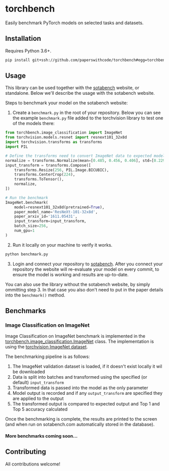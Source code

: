 # torchbench

Easily benchmark PyTorch models on selected tasks and datasets. 

## Installation

Requires Python 3.6+. 

```bash
pip install git+ssh://github.com/paperswithcode/torchbench#egg=torchbench
```

## Usage

This library can be used together with the [sotabench](https://sotabench.com) website, or standalone. Below we'll describe the usage with the sotabench website. 

Steps to benchmark your model on the sotabench website:

1) Create a `benchmark.py` in the root of your repository. Below you can see the example `benchmark.py` file added to the torchvision library to test one of the models there:

```python
from torchbench.image_classification import ImageNet
from torchvision.models.resnet import resnext101_32x8d
import torchvision.transforms as transforms
import PIL

# Define the transforms need to convert ImageNet data to expected model input
normalize = transforms.Normalize(mean=[0.485, 0.456, 0.406], std=[0.229, 0.224, 0.225])
input_transform = transforms.Compose([
    transforms.Resize(256, PIL.Image.BICUBIC),
    transforms.CenterCrop(224),
    transforms.ToTensor(),
    normalize,
])

# Run the benchmark
ImageNet.benchmark(
    model=resnext101_32x8d(pretrained=True),
    paper_model_name='ResNeXt-101-32x8d',
    paper_arxiv_id='1611.05431',
    input_transform=input_transform,
    batch_size=256,
    num_gpu=1
)

```

2) Run it locally on your machine to verify it works. 

```bash
python benchmark.py
```

3) Login and connect your repository to [sotabench](https://sotabench.com/add-model). After you connect your repository the website will re-evaluate your model on every commit, to ensure the model is working and results are up-to-date.  

You can also use the library without the sotabench website, by simply ommitting step 3. In that case you also don't need to put in the paper details into the `benchmark()` method. 

## Benchmarks

### Image Classification on ImageNet

Image Classification on ImageNet benchmark is implemented in the [torchbench.image_classification.ImageNet](https://github.com/paperswithcode/torchbench/blob/master/torchbench/image_classification/imagenet.py) class. The implementation is using the [torchvision ImageNet dataset](https://pytorch.org/docs/stable/torchvision/datasets.html#imagenet). 

The benchmarking pipeline is as follows:

1. The ImageNet validation dataset is loaded, if it doesn't exist locally it wil be downloaded
2. Data is split into batches and transformed using the specified (or default) `input_transform`
3. Transformed data is passed into the model as the only parameter
4. Model output is recorded and if any `output_transform` are specified they are applied to the output
5. The transformed output is compared to expected output and Top 1 and Top 5 accuracy calculated

Once the benchmarking is complete, the results are printed to the screen (and when run on sotabench.com automatically stored in the database). 

#### More benchmarks coming soon... 

## Contributing

All contributions welcome!



